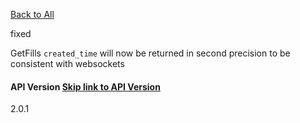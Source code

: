 [Back to All](https://trading-api.readme.io/changelog)

fixed

GetFills `created_time` will now be returned in second precision to be consistent with websockets

#### API Version   [Skip link to API Version](https://trading-api.readme.io/changelog/millisecond-precision\#api-version)

2.0.1